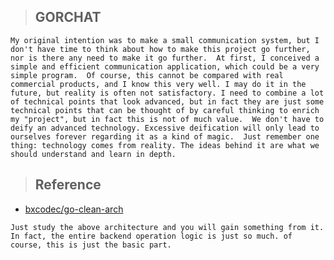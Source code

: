> ## GORCHAT

`
My original intention was to make a small communication system, but I don't have time to think about how to make this project go further, nor is there any need to make it go further. 
At first, I conceived a simple and efficient communication application, which could be a very simple program. 
Of course, this cannot be compared with real commercial products, and I know this very well. I may do it in the future, but reality is often not satisfactory. I need to combine a lot of technical points that look advanced, but in fact they are just some technical points that can be thought of by careful thinking to enrich my "project", but in fact this is not of much value. 
We don't have to deify an advanced technology. Excessive deification will only lead to ourselves forever regarding it as a kind of magic. 
Just remember one thing: technology comes from reality. The ideas behind it are what we should understand and learn in depth.
`

> ## Reference

- [bxcodec/go-clean-arch](https://github.com/bxcodec/go-clean-arch)

`
Just study the above architecture and you will gain something from it. 
In fact, the entire backend operation logic is just so much. of course, this is just the basic part.
`
